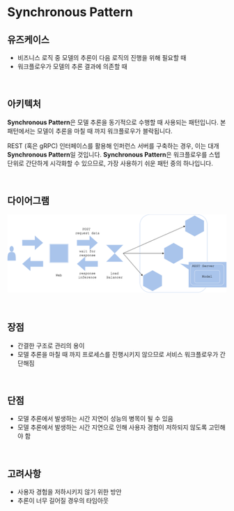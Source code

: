 # Synchronous Pattern

## 유즈케이스

- 비즈니스 로직 중 모델의 추론이 다음 로직의 진행을 위해 필요할 때
- 워크플로우가 모델의 추론 결과에 의존할 때

<br>

## 아키텍처

**Synchronous Pattern**은 모델 추론을 동기적으로 수행할 때 사용되는 패턴입니다. 본 패턴에서는 모델이 추론을 마칠 때 까지 워크플로우가 블락됩니다.

REST (혹은 gRPC) 인터페이스를 활용해 인퍼런스 서버를 구축하는 경우, 이는 대개 **Synchronous Pattern**일 것입니다. **Synchronous Pattern**은 워크플로우를 스텝 단위로 간단하게 시각화할 수 있으므로, 가장 사용하기 쉬운 패턴 중의 하나입니다.

<br>

## 다이어그램

![](../assets/synchronous_pattern.png)

<br>

## 장점

- 간결한 구조로 관리의 용이
- 모델 추론을 마칠 때 까지 프로세스를 진행시키지 않으므로 서비스 워크플로우가 간단해짐

<br>

## 단점

- 모델 추론에서 발생하는 시간 지연이 성능의 병목이 될 수 있음
- 모델 추론에서 발생하는 시간 지연으로 인해 사용자 경험이 저하되지 않도록 고민해야 함

<br>

## 고려사항

- 사용자 경험을 저하시키지 않기 위한 방안
- 추론이 너무 길어질 경우의 타임아웃
